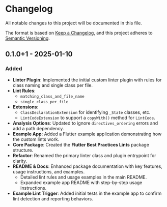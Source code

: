 # Changelog

All notable changes to this project will be documented in this file.

The format is based on [Keep a Changelog](https://keepachangelog.com/en/1.1.0/),
and this project adheres to [Semantic Versioning](https://semver.org/spec/v2.0.0.html).

## 0.1.0+1 - 2025-01-10

### Added

- **Linter Plugin**: Implemented the initial custom linter plugin with rules for class naming and single class per file.
- **Lint Rules**:
  - `matching_class_and_file_name`
  - `single_class_per_file`
- **Extensions**:
  - `ClassDeclarationExtension` for identifying `_State` classes, etc.
  - `LintCodeExtension` to support a `copyWith()` method for `LintCode`.
- **Analysis Options**: Updated to ignore `directives_ordering` errors and add a path dependency.
- **Example App**: Added a Flutter example application demonstrating how the custom lints work.
- **Core Package**: Created the **Flutter Best Practices Lints** package structure.
- **Refactor**: Renamed the primary linter class and plugin entrypoint for clarity.
- **README & Docs**: Enhanced package documentation with key features, usage instructions, and examples.
  - Detailed lint rules and usage examples in the main README.
  - Expanded example app README with step-by-step usage instructions.
- **Example Lint Trigger**: Added initial tests in the example app to confirm lint detection and reporting behaviors.
